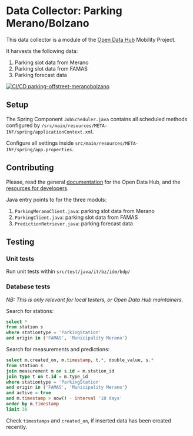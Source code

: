 # Data Collector: Parking Merano/Bolzano

This data collector is a module of the [Open Data Hub](https://opendatahub.bz.it)
Mobility Project.

It harvests the following data:
1) Parking slot data from Merano
2) Parking slot data from FAMAS
3) Parking forecast data

[![CI/CD parking-offstreet-meranobolzano](https://github.com/noi-techpark/bdp-commons/actions/workflows/ci-parking-offstreet-meranobolzano.yml/badge.svg)](https://github.com/noi-techpark/bdp-commons/actions/workflows/ci-parking-offstreet-meranobolzano.yml)

## Setup

The Spring Component `JobScheduler.java` contains all scheduled methods configured by
`/src/main/resources/META-INF/spring/applicationContext.xml`.

Configure all settings inside `src/main/resources/META-INF/spring/app.properties`.


## Contributing

Please, read the general [documentation](https://opendatahub.readthedocs.io/en/latest/index.html)
for the Open Data Hub, and the [resources for developers](https://opendatahub.readthedocs.io/en/latest/guidelines.html).

Java entry points to for the three moduls:
1) `ParkingMeranoClient.java`: parking slot data from Merano
2) `ParkingClient.java`: parking slot data from FAMAS
3) `PredictionRetriever.java`: parking forecast data


## Testing

### Unit tests
Run unit tests within `src/test/java/it/bz/idm/bdp/`

### Database tests

*NB: This is only relevant for local testers, or Open Data Hub maintainers.*

Search for stations:
```sql
select *
from station s
where stationtype = 'ParkingStation'
and origin in ('FAMAS', 'Municipality Merano')
```

Search for measurements and predictions:
```sql
select m.created_on, m.timestamp, t.*, double_value, s.*
from station s
join measurement m on s.id = m.station_id
join type t on t.id = m.type_id
where stationtype = 'ParkingStation'
and origin in ('FAMAS', 'Municipality Merano')
and active = true
and m.timestamp > now() - interval '10 days'
order by m.timestamp
limit 30
```

Check `timestamps` and `created_on`, if inserted data has been created recently.
